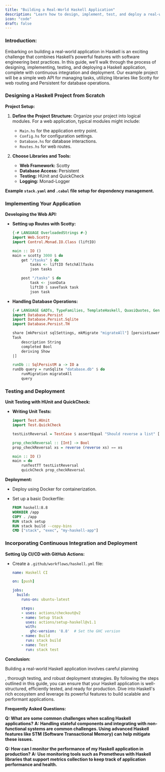 ```yaml
---
title: "Building a Real-World Haskell Application"
description: "Learn how to design, implement, test, and deploy a real-world Haskell application. This comprehensive guide includes practical examples, complete code, and tips for incorporating CI/CD."
icon: "code"
draft: false
---
```

### Introduction:
Embarking on building a real-world application in Haskell is an exciting challenge that combines Haskell’s powerful features with software engineering best practices. In this guide, we’ll walk through the process of designing, implementing, testing, and deploying a Haskell application, complete with continuous integration and deployment. Our example project will be a simple web API for managing tasks, utilizing libraries like Scotty for web routing and Persistent for database operations.

### Designing a Haskell Project from Scratch

**Project Setup:**

1. **Define the Project Structure:**
   Organize your project into logical modules. For a web application, typical modules might include:
   - `Main.hs` for the application entry point.
   - `Config.hs` for configuration settings.
   - `Database.hs` for database interactions.
   - `Routes.hs` for web routes.

2. **Choose Libraries and Tools:**
   - **Web Framework:** Scotty
   - **Database Access:** Persistent
   - **Testing:** HUnit and QuickCheck
   - **Logging:** Monad-Logger

**Example `stack.yaml` and `.cabal` file setup for dependency management.**

### Implementing Your Application

**Developing the Web API:**

- **Setting up Routes with Scotty:**
  ```haskell
  {-# LANGUAGE OverloadedStrings #-}
  import Web.Scotty
  import Control.Monad.IO.Class (liftIO)

  main :: IO ()
  main = scotty 3000 $ do
      get "/tasks" $ do
          tasks <- liftIO fetchAllTasks
          json tasks

      post "/tasks" $ do
          task <- jsonData
          liftIO $ saveTask task
          json task
  ```

- **Handling Database Operations:**
  ```haskell
  {-# LANGUAGE GADTs, TypeFamilies, TemplateHaskell, QuasiQuotes, GeneralizedNewtypeDeriving, MultiParamTypeClasses, OverloadedStrings #-}
  import Database.Persist
  import Database.Persist.Sqlite
  import Database.Persist.TH

  share [mkPersist sqlSettings, mkMigrate "migrateAll"] [persistLowerCase|
  Task
      description String
      completed Bool
      deriving Show
  |]

  runDb :: SqlPersistM a -> IO a
  runDb query = runSqlite "database.db" $ do
      runMigration migrateAll
      query
  ```

### Testing and Deployment

**Unit Testing with HUnit and QuickCheck:**

- **Writing Unit Tests:**
  ```haskell
  import Test.HUnit
  import Test.QuickCheck

  testListReversal = TestCase $ assertEqual "Should reverse a list" [3, 2, 1] (reverse [1, 2, 3])

  prop_checkReversal :: [Int] -> Bool
  prop_checkReversal xs = reverse (reverse xs) == xs

  main :: IO ()
  main = do
      runTestTT testListReversal
      quickCheck prop_checkReversal
  ```

**Deployment:**

- Deploy using Docker for containerization.
- Set up a basic Dockerfile:

  ```dockerfile
  FROM haskell:8.8
  WORKDIR /app
  COPY . /app
  RUN stack setup
  RUN stack build --copy-bins
  CMD ["stack", "exec", "my-haskell-app"]
  ```

### Incorporating Continuous Integration and Deployment

**Setting Up CI/CD with GitHub Actions:**

- Create a `.github/workflows/haskell.yml` file:
  ```yaml
  name: Haskell CI

  on: [push]

  jobs:
    build:
      runs-on: ubuntu-latest

      steps:
      - uses: actions/checkout@v2
      - name: Setup Stack
        uses: actions/setup-haskell@v1.1
        with:
          ghc-version: '8.8'  # Set the GHC version
      - name: Build
        run: stack build
      - name: Test
        run: stack test
  ```

**Conclusion:**

Building a real-world Haskell application involves careful planning

, thorough testing, and robust deployment strategies. By following the steps outlined in this guide, you can ensure that your Haskell application is well-structured, efficiently tested, and ready for production. Dive into Haskell's rich ecosystem and leverage its powerful features to build scalable and performant applications.

**Frequently Asked Questions:**

**Q: What are some common challenges when scaling Haskell applications?**
**A: Handling stateful components and integrating with non-functional systems are common challenges. Using advanced Haskell features like STM (Software Transactional Memory) can help mitigate these issues.**

**Q: How can I monitor the performance of my Haskell application in production?**
**A: Use monitoring tools such as Prometheus with Haskell libraries that support metrics collection to keep track of application performance and health.**
